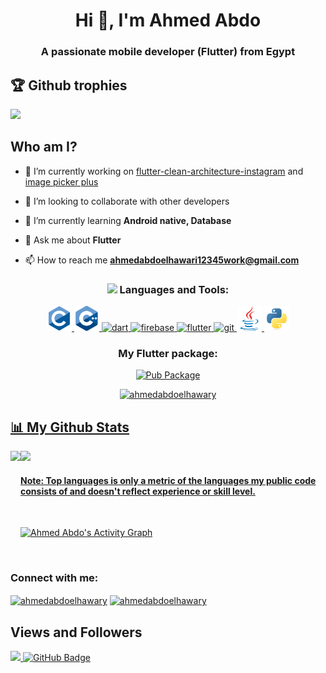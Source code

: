 <h1 align="center">Hi 👋, I'm Ahmed Abdo</h1>
<h3 align="center">A passionate mobile developer (Flutter) from Egypt</h3>

<!-- <img align="center" alt="Coding" width="400" src="https://phptravels.com/assets/img/coding.gif">
 -->
 ## 🏆 Github trophies
 
<a href="https://github.com/ryo-ma/github-profile-trophy">
  <img width=800 src="https://github-profile-trophy.vercel.app/?username=ahmedabdoelhawary&column=8&theme=onestar&no-frame=true"/>
</a>


## Who am I?

- 🔭 I’m currently working on [flutter-clean-architecture-instagram](https://github.com/AhmedAbdoElhawary/flutter-clean-architecture-instagram) and [image picker plus](https://pub.dev/packages/image_picker_plus)
- 👯 I’m looking to collaborate with other developers
- 🌱 I’m currently learning **Android native, Database**

- 💬 Ask me about **Flutter**

- 📫 How to reach me **ahmedabdoelhawari12345work@gmail.com**

<h3 align="center"><img src="https://media.giphy.com/media/WUlplcMpOCEmTGBtBW/giphy.gif" width="50"> Languages and Tools:</h3>
<p align="center"> <a href="https://www.cprogramming.com/" target="_blank" rel="noreferrer"> <img src="https://raw.githubusercontent.com/devicons/devicon/master/icons/c/c-original.svg" alt="c" width="40" height="40"/> </a> <a href="https://www.w3schools.com/cpp/" target="_blank" rel="noreferrer"> <img src="https://raw.githubusercontent.com/devicons/devicon/master/icons/cplusplus/cplusplus-original.svg" alt="cplusplus" width="40" height="40"/> </a> <a href="https://dart.dev" target="_blank" rel="noreferrer"> <img src="https://www.vectorlogo.zone/logos/dartlang/dartlang-icon.svg" alt="dart" width="40" height="40"/> </a> <a href="https://firebase.google.com/" target="_blank" rel="noreferrer"> <img src="https://www.vectorlogo.zone/logos/firebase/firebase-icon.svg" alt="firebase" width="40" height="40"/> </a> <a href="https://flutter.dev" target="_blank" rel="noreferrer"> <img src="https://www.vectorlogo.zone/logos/flutterio/flutterio-icon.svg" alt="flutter" width="40" height="40"/> </a> <a href="https://git-scm.com/" target="_blank" rel="noreferrer"> <img src="https://www.vectorlogo.zone/logos/git-scm/git-scm-icon.svg" alt="git" width="40" height="40"/> </a> <a href="https://www.java.com" target="_blank" rel="noreferrer"> <img src="https://raw.githubusercontent.com/devicons/devicon/master/icons/java/java-original.svg" alt="java" width="40" height="40"/> </a> <a href="https://www.python.org" target="_blank" rel="noreferrer"> <img src="https://raw.githubusercontent.com/devicons/devicon/master/icons/python/python-original.svg" alt="python" width="40" height="40"/> </a> </p>
<h3 align="center">My Flutter package:</h3>
<p align="center">
  <a href="https://pub.dev/packages/image_picker_plus">
    <img src="https://img.shields.io/pub/v/image_picker_plus.svg"
      alt="Pub Package" />
 <p/>
 
<p align="center">
        <img title="🔥 Get streak stats for your profile at git.io/streak-stats" alt="ahmedabdoelhawary" src="https://github-readme-streak-stats.herokuapp.com/?user=ahmedabdoelhawary&theme=black-ice&hide_border=true&stroke=0000&background=060A0CD0"/>
</p>

## 📊 My Github Stats
<div>
  <img height="185" align="left" src="https://github-readme-stats.vercel.app/api?username=ahmedabdoelhawary&show_icons=true&count_private=true&theme=react&hide_border=true&bg_color=0D1117" />
  <img src="https://github-readme-stats.vercel.app/api/top-langs/?username=ahmedabdoelhawary&langs_count=8&count_private=true&layout=compact&theme=react&hide_border=true&bg_color=0D1117" />
</div>
 
#### Note: Top languages is only a metric of the languages my public code consists of and doesn't reflect experience or skill level.

<br/>

<img alt="Ahmed Abdo's Activity Graph" src="https://activity-graph.herokuapp.com/graph?username=ahmedabdoelhawary&bg_color=0D1117&color=5BCDEC&line=5BCDEC&point=FFFFFF&hide_border=true" /></a>

<br/>

<h3 align="left">Connect with me:</h3>
<p align="left">
<a href="https://linkedin.com/in/ahmedabdoelhawary" target="blank"><img align="center" src="https://raw.githubusercontent.com/rahuldkjain/github-profile-readme-generator/master/src/images/icons/Social/linked-in-alt.svg" alt="ahmedabdoelhawary" height="30" width="40" /></a>
<a href="https://www.leetcode.com/ahmedabdoelhawary" target="blank"><img align="center" src="https://raw.githubusercontent.com/rahuldkjain/github-profile-readme-generator/master/src/images/icons/Social/leet-code.svg" alt="ahmedabdoelhawary" height="30" width="40" /></a>
</p>

## Views and Followers
<a href="https://github.com/Meghna-DAS/github-profile-views-counter">
    <img src="https://komarev.com/ghpvc/?username=ahmedabdoelhawary">
</a>
<a href="https://github.com/ahmedabdoelhawary?tab=followers"><img src="https://img.shields.io/github/followers/ahmedabdoelhawary?label=Followers&style=social" alt="GitHub Badge"></a>

